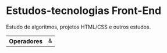 # Estudos-tecnologias Front-End

Estudo de algoritmos, projetos HTML/CSS e outros estudos.

<table>
  <th>Operadores</th>
  <td>&</td>
</table>
